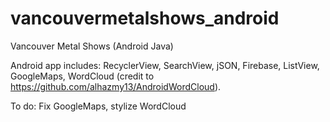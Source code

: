 # vancouvermetalshows_android
Vancouver Metal Shows (Android Java)

Android app includes: RecyclerView, SearchView, jSON, Firebase, ListView, GoogleMaps, WordCloud (credit to https://github.com/alhazmy13/AndroidWordCloud).

To do: Fix GoogleMaps, stylize WordCloud



